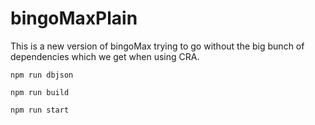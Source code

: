 # bingoMaxPlain

This is a new version of bingoMax trying to go without the big bunch of dependencies which we get when using CRA.

    npm run dbjson

    npm run build

    npm run start
